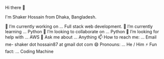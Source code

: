 Hi there 👋

I'm Shaker Hossain
from Dhaka, Bangladesh.


🔭 I’m currently working on ... Full stack web development.
🌱 I’m currently learning ... Python
👯 I’m looking to collaborate on ... Python
🤔 I’m looking for help with ... AWS
💬 Ask me about ... Anything
📫 How to reach me: ... Email me- shaker dot hossain87 at gmail dot com
😄 Pronouns: ... He / Him
⚡ Fun fact: ... Coding Machine

